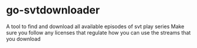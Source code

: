 # go-svtdownloader
A tool to find and download all available episodes of svt play series
Make sure you follow any licenses that regulate how you can use the streams that you download
